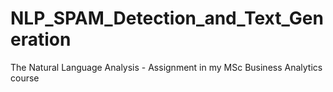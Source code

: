 # NLP_SPAM_Detection_and_Text_Generation
The Natural Language Analysis - Assignment in my MSc Business Analytics course
